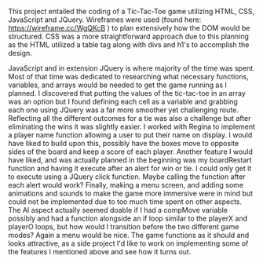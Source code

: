 This project entailed the coding of a Tic-Tac-Toe game utilizing HTML, CSS, JavaScript and JQuery. Wireframes were used (found here: https://wireframe.cc/WgQKcB ) to plan extensively how the DOM would be structured. CSS was a more straightforward approach due to this planning as the HTML utilized a table tag along with divs and h1's to accomplish the design.

 JavaScript and in extension JQuery is where majority of the time was spent. Most of that time was dedicated to researching what necessary functions, variables, and arrays would be needed to get the game running as I planned. I discovered that putting the values of the tic-tac-toe in an array was an option but I found defining each cell as a variable and grabbing each one using JQuery was a far more smoother yet challenging route. Reflecting all the different outcomes for a tie was also a challenge but after eliminating the wins it was slightly easier. I worked with Regina to implement a player name function allowing a user to put their name on display. I would have liked to build upon this, possibly have the boxes move to opposite sides of the board and keep a score of each player. Another feature I would have liked, and was actually planned in the beginning was my boardRestart function and having it execute after an alert for win or tie. I could only get it to execute using a JQuery click function. Maybe calling the function after each alert would work? Finally, making a menu screen, and adding some animations and sounds to make the game more immersive were in mind but could not be implemented due to too much time spent on other aspects. The AI aspect actually seemed doable if I had a compMove variable possibly and had a function alongside an if loop similar to the playerX and playerO loops, but how would I transition before the two different game modes? Again a  menu would be nice. The game functions as it should and looks attractive, as a side project I'd like to work on implementing some of the features I mentioned above and see how it turns out.
